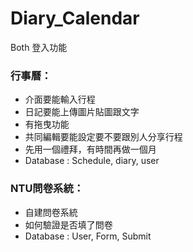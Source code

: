 # Diary_Calendar

Both
登入功能

### 行事曆：
 * 介面要能輸入行程
 * 日記要能上傳圖片貼圖跟文字
 * 有拖曳功能
 * 共同編輯要能設定要不要跟別人分享行程
 * 先用一個禮拜，有時間再做一個月
 * Database : Schedule, diary, user

### NTU問卷系統：
  * 自建問卷系統
  * 如何驗證是否填了問卷
  * Database : User, Form, Submit

